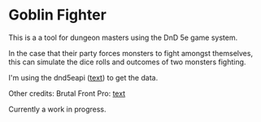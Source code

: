 # Goblin Fighter

This is a a tool for dungeon masters using the DnD 5e game system.

In the case that their party forces monsters to fight amongst themselves, this can simulate the dice rolls and outcomes of two monsters fighting.

I'm using the dnd5eapi ([text](https://www.dnd5eapi.co/)) to get the data.

Other credits:
Brutal Front Pro: [text](https://freefonts.co/fonts/brutal-font-pro-regular)

Currently a work in progress.